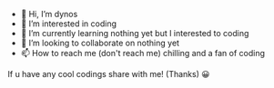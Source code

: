 - 👋 Hi, I’m dynos
- 👀 I’m interested in coding
- 🌱 I’m currently learning nothing yet but I interested to coding
- 💞️ I’m looking to collaborate on nothing yet
- 📫 How to reach me (don't reach me)
chilling and a fan of coding 
<!---
yeerenchu09/dynosis a ✨ special ✨ repository because its `README.md` (this file) appears on your GitHub profile.
You can click the Preview link to take a look at your changes.
--->If u have any cool codings share with me! (Thanks) 😀
